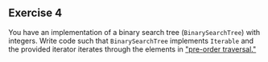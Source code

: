 ## Exercise 4

You have an implementation of a binary search tree (`BinarySearchTree`) with integers. 
Write code such that `BinarySearchTree` implements `Iterable` and the provided iterator iterates through the elements
in ["pre-order traversal."](http://www.geeksforgeeks.org/tree-traversals-inorder-preorder-and-postorder/) 
